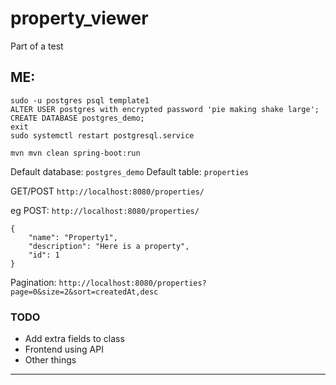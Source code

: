 # property_viewer
Part of a test



## ME:

```
sudo -u postgres psql template1
ALTER USER postgres with encrypted password 'pie making shake large';
CREATE DATABASE postgres_demo;
exit
sudo systemctl restart postgresql.service
```

`mvn mvn clean spring-boot:run`

Default database: `postgres_demo`
Default table: `properties`

GET/POST `http://localhost:8080/properties/`

eg POST: `http://localhost:8080/properties/`

```
{
    "name": "Property1",
    "description": "Here is a property",
    "id": 1
}
```

Pagination: `http://localhost:8080/properties?page=0&size=2&sort=createdAt,desc`


### TODO


- Add extra fields to class
- Frontend using API
- Other things

--------------------------